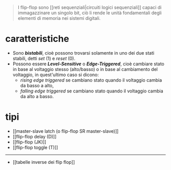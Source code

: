 > I flip-flop sono [[reti sequenziali|circuiti logici sequenziali]] capaci di immagazzinare un singolo bit, ciò li rende le unità fondamentali degli elementi di memoria nei sistemi digitali.
# caratteristiche
- Sono ***bistabili***, cioè possono trovarsi solamente in uno dei due stati stabili, detti *set* (1) e *reset* (0).
- Possono essere ***Level-Sensitive*** o ***Edge-Triggered***, cioè cambiare stato in base al voltaggio stesso (alto/basso) o in base al cambiamento del voltaggio, in quest'ultimo caso si dicono:
	- *rising edge triggered* se cambiano stato quando il voltaggio cambia da basso a alto,
	- *falling edge triggered* se cambiano stato quando il voltaggio cambia da alto a basso.
# tipi
- [[master-slave latch (o flip-flop SR master-slave)]]
- [[flip-flop delay (D)]]
- [[flip-flop (JK)]]
- [[flip-flop toggle (T)]]

---
- [[tabelle inverse dei flip flop]]